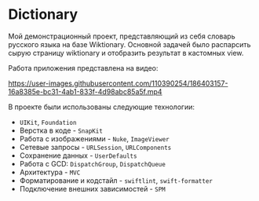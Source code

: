 # Dictionary

Мой демонстрационный проект, представляющий из себя словарь русского языка на базе Wiktionary. Основной задачей было распарсить сырую страницу wiktionary и отобразить результат в кастомных view.

Работа приложения представлена на видео:

https://user-images.githubusercontent.com/110390254/186403157-16a8385e-bc31-4ab1-833f-4d98abc85a5f.mp4

В проекте были использованы следующие технологии:

- `UIKit`, `Foundation`
- Верстка в коде - `SnapKit`
- Работа с изображениями - `Nuke`, `ImageViewer`
- Сетевые запросы - `URLSession`, `URLComponents`
- Сохранение данных - `UserDefaults`
- Работа с GCD: `DispatchGroup`, `DispatchQueue`
- Архитектура - `MVC`
- Форматирование и кодстайл - `swiftlint`, `swift-formatter`
- Подключение внешних зависимостей - `SPM`
